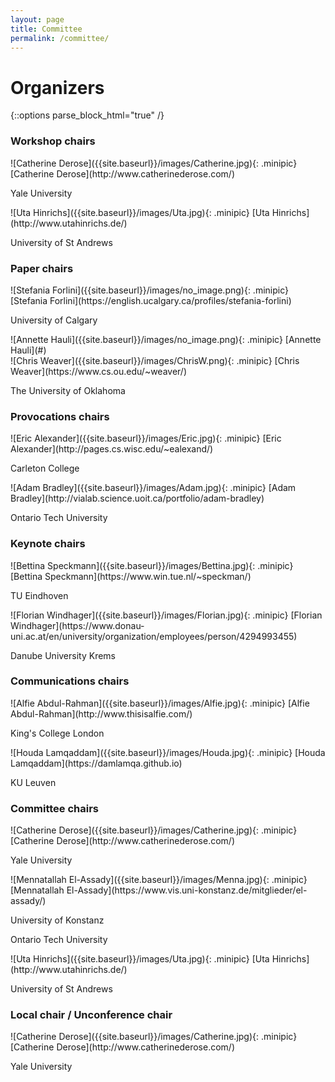 ```yaml
---
layout: page
title: Committee
permalink: /committee/
---
```

# Organizers
{::options parse_block_html="true" /}


### Workshop chairs


<div class="grid-container">

<div class="grid-item">
![Catherine Derose]({{site.baseurl}}/images/Catherine.jpg){: .minipic}
[Catherine Derose](http://www.catherinederose.com/)

Yale University
</div>

<div class="grid-item">
![Uta Hinrichs]({{site.baseurl}}/images/Uta.jpg){: .minipic}
[Uta Hinrichs](http://www.utahinrichs.de/)

University of St Andrews
</div>

</div>


### Paper chairs
<div class="grid-container">


<div class="grid-item">
![Stefania Forlini]({{site.baseurl}}/images/no_image.png){: .minipic}
[Stefania Forlini](https://english.ucalgary.ca/profiles/stefania-forlini)

University of Calgary

</div>


<div class="grid-item">
![Annette Hauli]({{site.baseurl}}/images/no_image.png){: .minipic}
[Annette Hauli](#)


</div>


<div class="grid-item">
![Chris Weaver]({{site.baseurl}}/images/ChrisW.png){: .minipic}
[Chris Weaver](https://www.cs.ou.edu/~weaver/)

The University of Oklahoma
</div>

</div>

<!-- Chris Weaver; cweaver@ou.edu
Stefania Forlini; stefania.forlini@gmail.com
Annette Hauli; annette.hautli@uni-konstanz.de (?) -->
 
### Provocations chairs
<div class="grid-container">

<div class="grid-item">
![Eric Alexander]({{site.baseurl}}/images/Eric.jpg){: .minipic}
[Eric Alexander](http://pages.cs.wisc.edu/~ealexand/)

Carleton College

</div>

<div class="grid-item">
![Adam Bradley]({{site.baseurl}}/images/Adam.jpg){: .minipic}
[Adam Bradley](http://vialab.science.uoit.ca/portfolio/adam-bradley)

Ontario Tech University

</div>

</div>

 
### Keynote chairs
<div class="grid-container">

<div class="grid-item">
![Bettina Speckmann]({{site.baseurl}}/images/Bettina.jpg){: .minipic}
[Bettina Speckmann](https://www.win.tue.nl/~speckman/)

TU Eindhoven 
</div>

<div class="grid-item">
![Florian Windhager]({{site.baseurl}}/images/Florian.jpg){: .minipic}
[Florian Windhager](https://www.donau-uni.ac.at/en/university/organization/employees/person/4294993455)

Danube University Krems 
</div>

</div>
 
### Communications chairs
<div class="grid-container">

<div class="grid-item">
![Alfie Abdul-Rahman]({{site.baseurl}}/images/Alfie.jpg){: .minipic}
[Alfie Abdul-Rahman](http://www.thisisalfie.com/)

King's College London
</div>

<div class="grid-item">
![Houda Lamqaddam]({{site.baseurl}}/images/Houda.jpg){: .minipic}
[Houda Lamqaddam](https://damlamqa.github.io)

KU Leuven
</div>


</div>
 
<!-- ### Publications chairs
<div class="grid-container">
</div>
TBD
As consultant, not chair: Min Chen; min.chen@oerc.ox.ac.uk -->
 
### Committee chairs
<div class="grid-container">

<div class="grid-item">
![Catherine Derose]({{site.baseurl}}/images/Catherine.jpg){: .minipic}
[Catherine Derose](http://www.catherinederose.com/)

Yale University

</div>
<div class="grid-item">
![Mennatallah El-Assady]({{site.baseurl}}/images/Menna.jpg){: .minipic}
[Mennatallah El-Assady](https://www.vis.uni-konstanz.de/mitglieder/el-assady/)

University of Konstanz

Ontario Tech University

</div>
<div class="grid-item">
![Uta Hinrichs]({{site.baseurl}}/images/Uta.jpg){: .minipic}
[Uta Hinrichs](http://www.utahinrichs.de/)

University of St Andrews
</div>

</div>
 
### Local chair / Unconference chair
<div class="grid-container">

<div class="grid-item">
![Catherine Derose]({{site.baseurl}}/images/Catherine.jpg){: .minipic}
[Catherine Derose](http://www.catherinederose.com/)

Yale University

</div>
</div> 